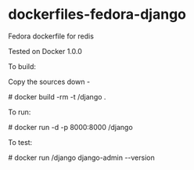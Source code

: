 dockerfiles-fedora-django
========================

Fedora dockerfile for redis

Tested on Docker 1.0.0

To build:

Copy the sources down -


\# docker build -rm -t <username>/django .



To run:


\# docker run -d -p 8000:8000 <username>/django


To test:


\# docker run <username>/django django-admin --version 

